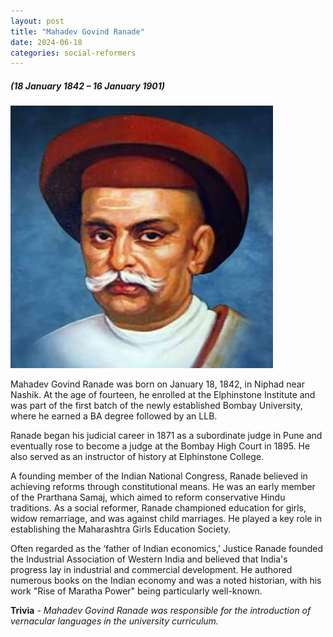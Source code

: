 ```yaml
---
layout: post
title: "Mahadev Govind Ranade"
date: 2024-06-18
categories: social-reformers
---
```

##### (18 January 1842 – 16 January 1901)

<img src="/images/Mahadev_Govind_Ranade.jpg" alt="Mahadev Govind Ranade Image" class="circular-img" />

Mahadev Govind Ranade was born on January 18, 1842, in Niphad near Nashik. At the age of fourteen, he enrolled at the Elphinstone Institute and was part of the first batch of the newly established Bombay University, where he earned a BA degree followed by an LLB.

Ranade began his judicial career in 1871 as a subordinate judge in Pune and eventually rose to become a judge at the Bombay High Court in 1895. He also served as an instructor of history at Elphinstone College.

A founding member of the Indian National Congress, Ranade believed in achieving reforms through constitutional means. He was an early member of the Prarthana Samaj, which aimed to reform conservative Hindu traditions. As a social reformer, Ranade championed education for girls, widow remarriage, and was against child marriages. He played a key role in establishing the Maharashtra Girls Education Society.

Often regarded as the ‘father of Indian economics,’ Justice Ranade founded the Industrial Association of Western India and believed that India's progress lay in industrial and commercial development. He authored numerous books on the Indian economy and was a noted historian, with his work "Rise of Maratha Power" being particularly well-known.

__Trivia__ - *Mahadev Govind Ranade was responsible for the introduction of vernacular languages in the university curriculum.*